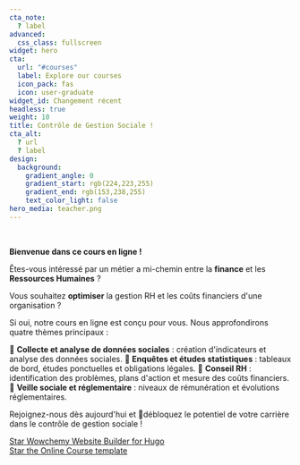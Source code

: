 ```yaml
---
cta_note:
  ? label
advanced:
  css_class: fullscreen
widget: hero
cta:
  url: "#courses"
  label: Explore our courses
  icon_pack: fas
  icon: user-graduate
widget_id: Changement récent
headless: true
weight: 10
title: Contrôle de Gestion Sociale !
cta_alt:
  ? url
  ? label
design:
  background:
    gradient_angle: 0
    gradient_start: rgb(224,223,255)
    gradient_end: rgb(153,238,255)
    text_color_light: false
hero_media: teacher.png
---
```

<br>

**Bienvenue dans ce cours en ligne !** 

Êtes-vous intéressé par un métier a mi-chemin entre la **finance** et les **Ressources Humaines** ?

Vous souhaitez **optimiser** la gestion RH et les coûts financiers d'une organisation ? 

Si oui, notre cours en ligne est conçu pour vous. Nous approfondirons quatre thèmes principaux :

🎯 **Collecte et analyse de données sociales** : création d'indicateurs et analyse des données sociales.
🎯 **Enquêtes et études statistiques** : tableaux de bord, études ponctuelles et obligations légales.
🎯 **Conseil RH** : identification des problèmes, plans d'action et mesure des coûts financiers.
🎯 **Veille sociale et réglementaire** : niveaux de rémunération et évolutions réglementaires.

Rejoignez-nous dès aujourd'hui et 🔑débloquez le potentiel de votre carrière dans le contrôle de gestion sociale !

<a class="github-button" href="https://github.com/wowchemy/wowchemy-hugo-themes" data-icon="octicon-star" data-size="large" data-show-count="true" aria-label="Star Wowchemy Website Builder for Hugo">Star Wowchemy Website Builder for Hugo</a><br><a class="github-button" href="https://github.com/wowchemy/starter-hugo-online-course" data-icon="octicon-star" data-size="large" data-show-count="true" aria-label="Star the Online Course template">Star the Online Course template</a><script async defer src="https://buttons.github.io/buttons.js"></script>